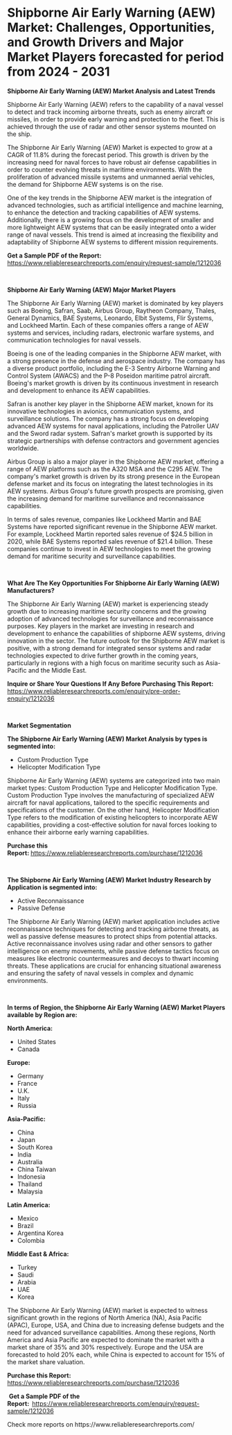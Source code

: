 <p><h1>Shipborne Air Early Warning (AEW) Market: Challenges, Opportunities, and Growth Drivers and Major Market Players forecasted for period from 2024 - 2031</h1></p><p><strong>Shipborne Air Early Warning (AEW) Market Analysis and Latest Trends</strong></p>
<p><p>Shipborne Air Early Warning (AEW) refers to the capability of a naval vessel to detect and track incoming airborne threats, such as enemy aircraft or missiles, in order to provide early warning and protection to the fleet. This is achieved through the use of radar and other sensor systems mounted on the ship.</p><p>The Shipborne Air Early Warning (AEW) Market is expected to grow at a CAGR of 11.8% during the forecast period. This growth is driven by the increasing need for naval forces to have robust air defense capabilities in order to counter evolving threats in maritime environments. With the proliferation of advanced missile systems and unmanned aerial vehicles, the demand for Shipborne AEW systems is on the rise.</p><p>One of the key trends in the Shipborne AEW market is the integration of advanced technologies, such as artificial intelligence and machine learning, to enhance the detection and tracking capabilities of AEW systems. Additionally, there is a growing focus on the development of smaller and more lightweight AEW systems that can be easily integrated onto a wider range of naval vessels. This trend is aimed at increasing the flexibility and adaptability of Shipborne AEW systems to different mission requirements.</p></p>
<p><strong>Get a Sample PDF of the Report:&nbsp;</strong> <a href="https://www.reliableresearchreports.com/enquiry/request-sample/1212036">https://www.reliableresearchreports.com/enquiry/request-sample/1212036</a></p>
<p>&nbsp;</p>
<p><strong>Shipborne Air Early Warning (AEW) Major Market Players</strong></p>
<p><p>The Shipborne Air Early Warning (AEW) market is dominated by key players such as Boeing, Safran, Saab, Airbus Group, Raytheon Company, Thales, General Dynamics, BAE Systems, Leonardo, Elbit Systems, Flir Systems, and Lockheed Martin. Each of these companies offers a range of AEW systems and services, including radars, electronic warfare systems, and communication technologies for naval vessels.</p><p>Boeing is one of the leading companies in the Shipborne AEW market, with a strong presence in the defense and aerospace industry. The company has a diverse product portfolio, including the E-3 Sentry Airborne Warning and Control System (AWACS) and the P-8 Poseidon maritime patrol aircraft. Boeing's market growth is driven by its continuous investment in research and development to enhance its AEW capabilities.</p><p>Safran is another key player in the Shipborne AEW market, known for its innovative technologies in avionics, communication systems, and surveillance solutions. The company has a strong focus on developing advanced AEW systems for naval applications, including the Patroller UAV and the Sword radar system. Safran's market growth is supported by its strategic partnerships with defense contractors and government agencies worldwide.</p><p>Airbus Group is also a major player in the Shipborne AEW market, offering a range of AEW platforms such as the A320 MSA and the C295 AEW. The company's market growth is driven by its strong presence in the European defense market and its focus on integrating the latest technologies in its AEW systems. Airbus Group's future growth prospects are promising, given the increasing demand for maritime surveillance and reconnaissance capabilities.</p><p>In terms of sales revenue, companies like Lockheed Martin and BAE Systems have reported significant revenue in the Shipborne AEW market. For example, Lockheed Martin reported sales revenue of $24.5 billion in 2020, while BAE Systems reported sales revenue of $21.4 billion. These companies continue to invest in AEW technologies to meet the growing demand for maritime security and surveillance capabilities.</p></p>
<p>&nbsp;</p>
<p><strong>What Are The Key Opportunities For Shipborne Air Early Warning (AEW) Manufacturers?</strong></p>
<p><p>The Shipborne Air Early Warning (AEW) market is experiencing steady growth due to increasing maritime security concerns and the growing adoption of advanced technologies for surveillance and reconnaissance purposes. Key players in the market are investing in research and development to enhance the capabilities of shipborne AEW systems, driving innovation in the sector. The future outlook for the Shipborne AEW market is positive, with a strong demand for integrated sensor systems and radar technologies expected to drive further growth in the coming years, particularly in regions with a high focus on maritime security such as Asia-Pacific and the Middle East.</p></p>
<p><strong>Inquire or Share Your Questions If Any Before Purchasing This Report:</strong> <a href="https://www.reliableresearchreports.com/enquiry/pre-order-enquiry/1212036">https://www.reliableresearchreports.com/enquiry/pre-order-enquiry/1212036</a></p>
<p>&nbsp;</p>
<p><strong>Market Segmentation</strong></p>
<p><strong>The Shipborne Air Early Warning (AEW) Market Analysis by types is segmented into:</strong></p>
<p><ul><li>Custom Production Type</li><li>Helicopter Modification Type</li></ul></p>
<p><p>Shipborne Air Early Warning (AEW) systems are categorized into two main market types: Custom Production Type and Helicopter Modification Type. Custom Production Type involves the manufacturing of specialized AEW aircraft for naval applications, tailored to the specific requirements and specifications of the customer. On the other hand, Helicopter Modification Type refers to the modification of existing helicopters to incorporate AEW capabilities, providing a cost-effective solution for naval forces looking to enhance their airborne early warning capabilities.</p></p>
<p><strong>Purchase this Report:&nbsp;</strong><a href="https://www.reliableresearchreports.com/purchase/1212036">https://www.reliableresearchreports.com/purchase/1212036</a></p>
<p>&nbsp;</p>
<p><strong>The Shipborne Air Early Warning (AEW) Market Industry Research by Application is segmented into:</strong></p>
<p><ul><li>Active Reconnaissance</li><li>Passive Defense</li></ul></p>
<p><p>The Shipborne Air Early Warning (AEW) market application includes active reconnaissance techniques for detecting and tracking airborne threats, as well as passive defense measures to protect ships from potential attacks. Active reconnaissance involves using radar and other sensors to gather intelligence on enemy movements, while passive defense tactics focus on measures like electronic countermeasures and decoys to thwart incoming threats. These applications are crucial for enhancing situational awareness and ensuring the safety of naval vessels in complex and dynamic environments.</p></p>
<p>&nbsp;</p>
<p><strong>In terms of Region, the Shipborne Air Early Warning (AEW) Market Players available by Region are:</strong></p>
<p>
    <p> <strong> North America: </strong>
        <ul>
            <li>United States</li>
            <li>Canada</li>
        </ul>
        </p> 
    <p> <strong> Europe: </strong>
        <ul>
            <li>Germany</li>
            <li>France</li>
            <li>U.K.</li>
            <li>Italy</li>
            <li>Russia</li>
        </ul>
        </p> 
    <p> <strong> Asia-Pacific: </strong>
        <ul>
            <li>China</li>
            <li>Japan</li>
            <li>South Korea</li>
            <li>India</li>
            <li>Australia</li>
            <li>China Taiwan</li>
            <li>Indonesia</li>
            <li>Thailand</li>
            <li>Malaysia</li>
        </ul>
        </p> 
    <p> <strong> Latin America: </strong>
        <ul>
            <li>Mexico</li>
            <li>Brazil</li>
            <li>Argentina Korea</li>
            <li>Colombia</li>
        </ul>
        </p> 
    <p> <strong> Middle East & Africa: </strong>
        <ul>
            <li>Turkey</li>
            <li>Saudi</li>
            <li>Arabia</li>
            <li>UAE</li>
            <li>Korea</li>
        </ul>
    </p>
    </p>
<p><p>The Shipborne Air Early Warning (AEW) market is expected to witness significant growth in the regions of North America (NA), Asia Pacific (APAC), Europe, USA, and China due to increasing defense budgets and the need for advanced surveillance capabilities. Among these regions, North America and Asia Pacific are expected to dominate the market with a market share of 35% and 30% respectively. Europe and the USA are forecasted to hold 20% each, while China is expected to account for 15% of the market share valuation.</p></p>
<p><strong>Purchase this Report: </strong><a href="https://www.reliableresearchreports.com/purchase/1212036">https://www.reliableresearchreports.com/purchase/1212036</a></p>
<p>&nbsp;<strong>Get a Sample PDF of the Report:&nbsp;&nbsp;</strong><a href="https://www.reliableresearchreports.com/enquiry/request-sample/1212036">https://www.reliableresearchreports.com/enquiry/request-sample/1212036</a></p>
<p><strong></strong></p>
<p>Check more reports on https://www.reliableresearchreports.com/</p>